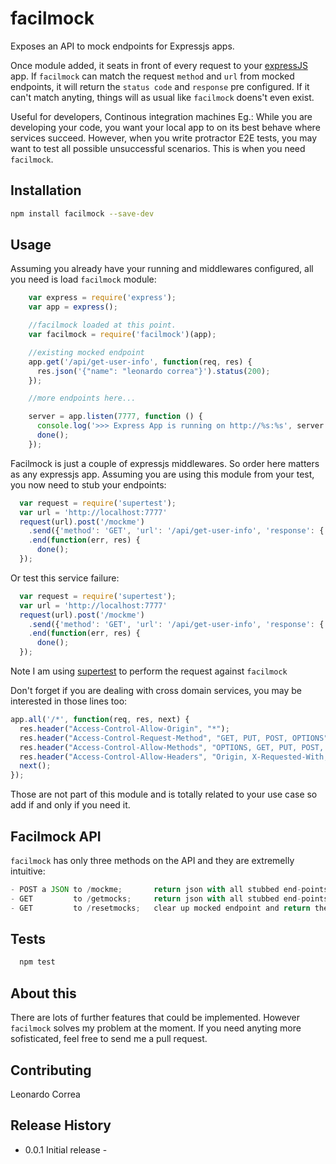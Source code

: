 
facilmock
=========

Exposes an API to mock endpoints for Expressjs apps.

Once module added, it seats in front of every request to your [expressJS](http://expressjs.com/) app.
If `facilmock` can match the request `method` and `url` from mocked endpoints, it will return the `status code` and `response` pre configured.
If it can't match anyting, things will as usual like `facilmock` doens't even exist.


Useful for developers, Continous integration machines
Eg.:
While you are developing your code, you want your local app to on its best behave where services succeed.
However, when you write protractor E2E tests, you may want to test all possible unsuccessful scenarios. This is when you need `facilmock`.


## Installation

```sh
npm install facilmock --save-dev
```

## Usage


Assuming you already have your running and middlewares configured, all you need is load `facilmock` module:

```js
    var express = require('express');
    var app = express();

    //facilmock loaded at this point.
    var facilmock = require('facilmock')(app);

    //existing mocked endpoint
    app.get('/api/get-user-info', function(req, res) {
      res.json('{"name": "leonardo correa"}').status(200);
    });

    //more endpoints here...

    server = app.listen(7777, function () {
      console.log('>>> Express App is running on http://%s:%s', server.address().address, server.address().port);
      done();
    });
```

Facilmock is just a couple of expressjs middlewares. So order here matters as any expressjs app.
Assuming you are using this module from your test, you now need to stub your endpoints:

```js
  var request = require('supertest');
  var url = 'http://localhost:7777'
  request(url).post('/mockme')
    .send({'method': 'GET', 'url': '/api/get-user-info', 'response': {'code': '200', 'content': {'name': 'some other name'} } })
    .end(function(err, res) {
      done();
  });
```

Or test this service failure:

```js
  var request = require('supertest');
  var url = 'http://localhost:7777'
  request(url).post('/mockme')
    .send({'method': 'GET', 'url': '/api/get-user-info', 'response': {'code': '400', 'content': 'invalid request or server is down' } })
    .end(function(err, res) {
      done();
  });
```
Note I am using [supertest](https://github.com/tj/supertest) to perform the request against `facilmock`


Don't forget if you are dealing with cross domain services, you may be interested in those lines too:
```js
app.all('/*', function(req, res, next) {
  res.header("Access-Control-Allow-Origin", "*");
  res.header("Access-Control-Request-Method", "GET, PUT, POST, OPTIONS");
  res.header("Access-Control-Allow-Methods", "OPTIONS, GET, PUT, POST, DELETE");
  res.header("Access-Control-Allow-Headers", "Origin, X-Requested-With, Content-Type, Accept");
  next();
});
```

Those are not part of this module and is totally related to your use case so add if and only if you need it.


## Facilmock API
`facilmock` has only three methods on the API and they are extremelly intuitive:
```js
- POST a JSON to /mockme;       return json with all stubbed end-points.
- GET         to /getmocks;     return json with all stubbed end-points.
- GET         to /resetmocks;   clear up mocked endpoint and return the current adn empty json object.
```

## Tests

```js
  npm test
```

## About this

There are lots of further features that could be implemented. However `facilmock` solves my problem at the moment.
If you need anyting more sofisticated, feel free to send me a pull request.

## Contributing

Leonardo Correa

## Release History

* 0.0.1 Initial release -
